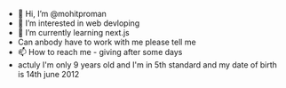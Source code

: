 - 👋 Hi, I’m @mohitproman
- 👀 I’m interested in web devloping
- 🌱 I’m currently learning next.js
- Can anbody have to work with me please tell me
- 📫 How to reach me - giving after some days
- actuly I'm only 9 years old and I'm in 5th standard and my date of birth is 14th june 2012 

<!---
mohitproman/mohitproman is a ✨ special ✨ repository because its `Intro.md` (this file) appears on your GitHub profile.
You can click the Preview link to take a look at your changes.
--->
